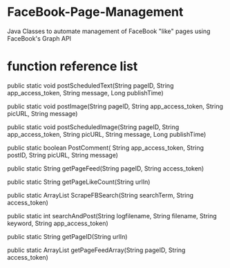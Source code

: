 # FaceBook-Page-Management
Java Classes to automate management of FaceBook "like" pages using FaceBook's Graph API

# function reference list

public static void postScheduledText(String pageID, String app_access_token, String message, Long publishTime)

public static void postImage(String pageID, String app_access_token, String picURL, String message)

public static void postScheduledImage(String pageID, String app_access_token, String picURL, String message, Long publishTime)

public static boolean PostComment( String app_access_token, String postID, String picURL, String message)

public static String getPageFeed(String pageID, String access_token)

public static String getPageLikeCount(String urlIn)

public static ArrayList<String> ScrapeFBSearch(String searchTerm, String access_token)

public static int searchAndPost(String logfilename, String filename, String keyword, String app_access_token)

public static String getPageID(String urlIn)

public static ArrayList<String> getPageFeedArray(String pageID, String access_token)
